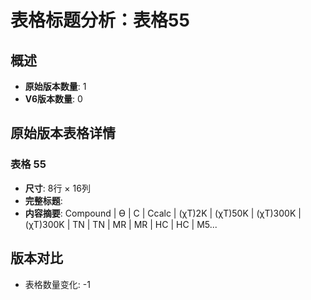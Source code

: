 # 表格标题分析：表格55

## 概述
- **原始版本数量**: 1
- **V6版本数量**: 0

## 原始版本表格详情

### 表格 55
- **尺寸**: 8行 × 16列
- **完整标题**: 
- **内容摘要**: Compound | ϴ | C | Ccalc | (χT)2K | (χT)50K | (χT)300K | (χT)300K | TN | TN | MR | MR | HC | HC | M5...

## 版本对比

- 表格数量变化: -1